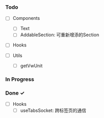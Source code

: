 ### Todo

- [ ] Components
  - [ ] Text
  - [ ] AddableSection: 可重新增添的Section

- [ ] Hooks  
  
- [ ] Utils 
  - [ ] getVwUnit
  

### In Progress


### Done ✓

- [ ] Hooks  
  - [ ] useTabsSocket: 跨标签页的通信
